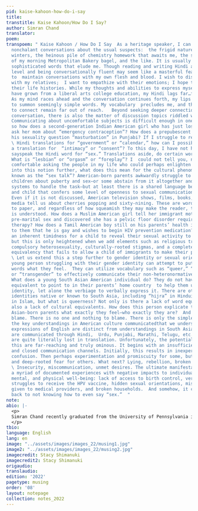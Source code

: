 ```yaml
---
pid: kaise-kahoon-how-do-i-say
title: 
transtitle: Kaise Kahoon/How Do I Say?
author: Simran Chand
translator: 
poem: 
transpoem: " Kaise Kahoon / How Do I Say  As a heritage speaker, I can easily navigate
  nonchalant conversations about the usual suspects:  the frigid nature of gray Philadelphia
  winters, the heinous pile of chemistry homework that awaits me, the satisfying taste
  of my morning Metropolitan Bakery bagel, and the like. It is usually the pretentious,
  sophisticated words that elude me. Though reading and writing Hindi at a fourth-grade
  level and being conversationally fluent may seem like a masterful feat, I struggle
  to  maintain conversations with my own flesh and blood. I wish to discuss politics
  with my relatives;  I want to empathize with their emotions; I hope to understand
  their life histories. While my thoughts and abilities to express myself in English
  have grown from a liberal arts college education, my Hindi lags far…far behind.
  As my mind races ahead and the conversation continues forth, my lips are still floundering
  to summon seemingly simple words. My vocabulary  precludes me, and those opportunities
  to connect remain far out of reach.   Beyond seeking deeper connections through
  conversation, there is also the matter of discussion topics riddled with taboo.
  Communicating about uncomfortable subjects is difficult enough in one’s native tongue,
  so how does a second-generation Indian American girl who has just lost her virginity
  ask her mom about “emergency contraception”? How does a prepubescent Sikh boy discovering
  his sexuality question “masturbation” in Punjabi? If I struggle to remember the
  \ Hindi translations for “government” or “calendar,” how can I possibly conjure
  a translation for  “intimacy” or “consent”? To this day, I have not heard anyone
  sayspeak the Hindi word for “sex.” Translations aside, do certain words even exist?
  What is “lesbian” or “orgasm” or “foreplay”? I  could not tell you, nor do I feel
  comfortable asking the people in my life who could perhaps enlighten me.  Delving
  into this notion further, what does this mean for the cultural phenomenon colloquially
  known as the “sex talk”? American-born parents awkwardly struggle to teach their
  children about puberty and sex—or some abstain from it altogether and allow school
  systems to handle the task—but at least there is a shared language between parent
  and child that confers some level of openness to sexual communication channels.
  Even if it is not discussed, American television shows, films, books, and social
  media tell us about cherries popping and sixty-nining. These are words I can put
  to paper, and regardless of how squeamish they may make the reader, the concept
  is understood. How does a Muslim American girl tell her immigrant mother she had
  pre-marital sex and discovered she has a pelvic floor disorder requiring gynecologic
  therapy? How does a Tamil American boy still on his parents’ health insurance explain
  to them that he is gay and wishes to begin HIV prevention medication? There is perhaps
  an inherent timidness for a child to reveal their sexual activity to a parent that,
  but this is only heightened when we add elements such as religious transgression,
  compulsory heterosexuality, culturally-rooted stigmas, and a complete lack of language
  equivalency that fails to allow a child of immigrants to make their parents understand.
  \ Let us extend this a step further to gender identity or sexual orientation. A
  young person struggling with their gender identity can attempt to put into understandable
  words what they feel.  They can utilize vocabulary such as “queer,” “nonbinary,”
  or “transgender” to effectively communicate their non-heteronormative identity.
  What does a young South Asian American individual do? They do not have a cultural
  equivalent to point to in their parents’ home country  to help them understand this
  identity, let alone the verbiage to verbally express it. There are other non-heteronormative
  identities native or known to South Asia, including “hijra” in Hinduism or  “khuntha”
  in Islam, but what is queerness? Not only is there a lack of word equivalents, but
  also a lack of cultural equivalents. How does this person explicate to their South
  Asian-born parents what exactly they feel—who exactly they are?  And yet, we cannot
  blame. There is no one and nothing to blame. There is only the simple fact that
  the key understandings in American culture communicatedthat we understand through
  expressions of English are distinct from understandings in South Asian culture that
  are communicated through Hindi,  Urdu, Punjabi, Marathi, Telugu, etc. The messages
  are quite literally lost in translation. Unfortunately, the potential impacts of
  this are far-reaching and truly ominous. It begins with an insufficient sexual education
  and closed communication channels. Initially, this results in inexperience, discomfort,
  confusion. Then perhaps experimentation and promiscuity for some, but repression
  and deep-rooted fear for others. What next? Lying, rebellion, broken family ties.
  \ Insecurity, miscommunication, unmet desires. The ultimate manifestation involves
  a myriad of documented experiences with negative impacts to individuals’ sexual,
  mental, and physical well-being: lack of access to birth control, verbal abuse,
  struggles to receive the HPV vaccine, hidden sexual orientations, misinformation
  given to medical providers, and broken households.  And somehow, it can all be traced
  back to not knowing how to even say “sex.”  "
note: 
abio: |-
  <p>
  Simran Chand recently graduated from the University of Pennsylvania in December 2021, double-majoring in biology and Gender, Sexuality, and Women’s Studies. She grew up speaking Hindi and English simultaneously, simply through exposure to her parents’ native tongue. She took Hindi grammar lessons through her early years of high school with Kishori Barman, a passionate resident of Newtown, Connecticut, committed to teaching the surrounding area’s  South Asian youth the beauty of the Hindi language. With a vested interest in ethnic identity,  gender/sexuality, and healthcare, Simran is the author of an honors research thesis documenting trends of familial sexual education amongst South Asian Americans at Penn. Simran plans to attend medical school while continuing to investigate the intersections of identity and medicine.
  </p>
tbio: 
language: English
lang: en
image: "../assets/images/images_22/musing1.jpg"
image2: "../assets/images/images_22/musing2.jpg"
imagecredit: Stacy Shimanuki
imagecredit2: Stacy Shimanuki
origaudio: 
translaudio: 
edition: '2022'
pagetype: musing
order: '08'
layout: notepage
collection: notes_2022
---
```

